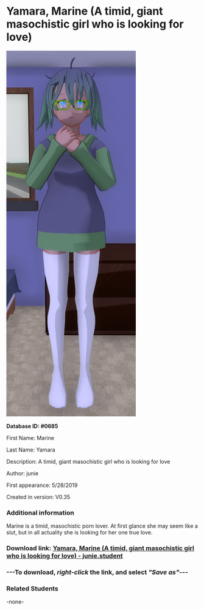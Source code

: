 # Yamara, Marine (A timid, giant masochistic girl who is looking for love)

<img src="../../Files/Images/Yamara, Marine (A timid, giant masochistic girl who is looking for love).png" title="Yamara, Marine (A timid, giant masochistic girl who is looking for love) - junie">

**Database ID: #0685**

First Name: Marine

Last Name: Yamara

Description: A timid, giant masochistic girl who is looking for love

Author: junie

First appearance: 5/28/2019

Created in version: V0.35

### Additional information

Marine is a timid, masochistic porn lover. At first glance she may seem like a slut, but in all actuality she is looking for her one true love.

### Download link: <a href="https://raw.githubusercontent.com/Arbiter1223/Daigaku-Gurashi-Custom-Students/master/Files/Student%20Files/Yamara%2C%20Marine%20(A%20timid%2C%20giant%20masochistic%20girl%20who%20is%20looking%20for%20love)%20-%20junie.student">Yamara, Marine (A timid, giant masochistic girl who is looking for love) - junie.student</a>

### ---**To download, _right-click_ the link, and select _"Save as"_**---

### Related Students

-none-
